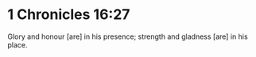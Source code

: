 # 1 Chronicles 16:27

Glory and honour [are] in his presence; strength and gladness [are] in his place.